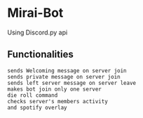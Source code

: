 # Mirai-Bot

Using Discord.py api

Functionalities
-

    sends Welcoming message on server join 
    sends private message on server join 
    sends left server message on server leave
    makes bot join only one server
    die roll command
    checks server's members activity 
    and spotify overlay
         
 
